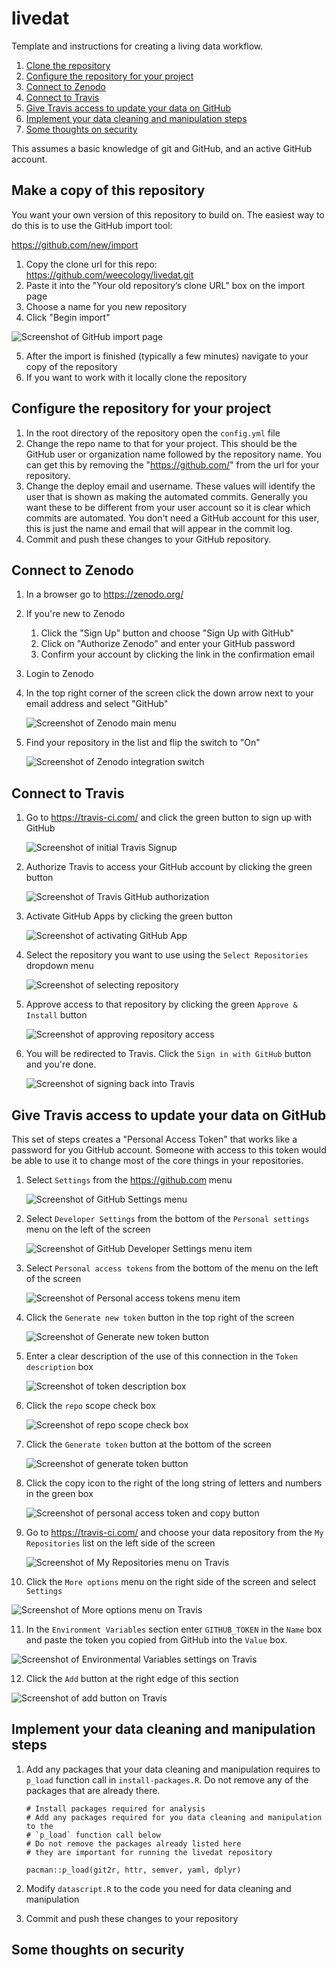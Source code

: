 # livedat

Template and instructions for creating a living data workflow.

1. [Clone the repository](#copyrep)
2. [Configure the repository for your project](#configrepo)
3. [Connect to Zenodo](#connectzendo)
4. [Connect to Travis](#connecttravis)
5. [Give Travis access to update your data on GitHub](#travisaccess)
6. [Implement your data cleaning and manipulation steps](#datacleaning)
7. [Some thoughts on security](#security)

This assumes a basic knowledge of git and GitHub, and an active GitHub account.

## Make a copy of this repository <a name="copyrepo"></a>

You want your own version of this repository to build on. The easiest way to do
this is to use the GitHub import tool:

https://github.com/new/import

1. Copy the clone url for this repo: https://github.com/weecology/livedat.git
2. Paste it into the "Your old repository’s clone URL" box on the import page
3. Choose a name for you new repository
4. Click "Begin import"

![Screenshot of GitHub import page](screenshots/github_import.png)

5. After the import is finished (typically a few minutes) navigate to your copy
   of the repository
6. If you want to work with it locally clone the repository

## Configure the repository for your project <a name="configrepo"></a>

1. In the root directory of the repository open the `config.yml` file
2. Change the repo name to that for your project. This should be the GitHub user
   or organization name followed by the repository name. You can get this by
   removing the "https://github.com/" from the url for your repository.
3. Change the deploy email and username. These values will identify the user
   that is shown as making the automated commits. Generally you want these to be
   different from your user account so it is clear which commits are
   automated. You don't need a GitHub account for this user, this is just the
   name and email that will appear in the commit log.
4. Commit and push these changes to your GitHub repository.

## Connect to Zenodo <a name="connectzendo"></a>

1. In a browser go to https://zenodo.org/
2. If you're new to Zenodo
    1. Click the "Sign Up" button and choose "Sign Up with GitHub"
    2. Click on "Authorize Zenodo" and enter your GitHub password
    3. Confirm your account by clicking the link in the confirmation email
3. Login to Zenodo
4. In the top right corner of the screen click the down arrow next to your email
   address and select "GitHub"
   
   ![Screenshot of Zenodo main menu](screenshots/zenodo_menu.png)
   
5. Find your repository in the list and flip the switch to "On"

   ![Screenshot of Zenodo integration switch](screenshots/toggle_zenodo.png)

## Connect to Travis <a name="connecttravis"></a>

1. Go to https://travis-ci.com/ and click the green button to sign up with GitHub

   ![Screenshot of initial Travis Signup](screenshots/travis_initial_signup.png)
   
2. Authorize Travis to access your GitHub account by clicking the green button

   ![Screenshot of Travis GitHub authorization ](screenshots/travis_initial_auth.png)

3. Activate GitHub Apps by clicking the green button

   ![Screenshot of activating GitHub App](screenshots/travis_activate_github_apps.png)

4. Select the repository you want to use using the `Select Repositories`
   dropdown menu

   ![Screenshot of selecting repository](screenshots/travis_select_repo.png)

5. Approve access to that repository by clicking the green `Approve & Install`
   button
   
   ![Screenshot of approving repository access](screenshots/travis_approve_repo.png)

6. You will be redirected to Travis. Click the `Sign in with GitHub` button and
   you're done.
   
   ![Screenshot of signing back into Travis](screenshots/travis_final_signin.png)

## Give Travis access to update your data on GitHub <a name="travisaccess"></a>

This set of steps creates a "Personal Access Token" that works like a password
for you GitHub account. Someone with access to this token would be able to use
it to change most of the core things in your repositories.

1. Select `Settings` from the https://github.com menu

   ![Screenshot of GitHub Settings menu](screenshots/github_menu.png)

2. Select `Developer Settings` from the bottom of the `Personal settings` menu on
   the left of the screen

   ![Screenshot of GitHub Developer Settings menu item](screenshots/github_personal_settings_menu.png)

3. Select `Personal access tokens` from the bottom of the menu on the left of
   the screen

   ![Screenshot of Personal access tokens menu item](screenshots/github_pat_menu_item.png)

4. Click the `Generate new token` button in the top right of the screen

   ![Screenshot of Generate new token button](screenshots/github_generate_new_token.png)

5. Enter a clear description of the use of this connection in the `Token description` box

   ![Screenshot of token description box](screenshots/github_token_description.png)

6. Click the `repo` scope check box

   ![Screenshot of repo scope check box](screenshots/github_repo_scope_checkbox.png)

7. Click the `Generate token` button at the bottom of the screen

   ![Screenshot of generate token button](screenshots/github_generate_token.png)

8. Click the copy icon to the right of the long string of letters and numbers in
   the green box

   ![Screenshot of personal access token and copy button](screenshots/github_pat_copy.png)

9. Go to https://travis-ci.com/ and choose your data repository from the `My Repositories` list on the left side of the screen

   ![Screenshot of My Repositories menu on Travis](screenshots/travis_my_repos_menu.png)

10. Click the `More options` menu on the right side of the screen and select
    `Settings`

   ![Screenshot of More options menu on Travis](screenshots/travis_more_options_menu.png)

11. In the `Environment Variables` section enter `GITHUB_TOKEN` in the `Name`
    box and paste the token you copied from GitHub into the `Value` box.

   ![Screenshot of Environmental Variables settings on Travis](screenshots/travis_envir_vars.png)

12. Click the `Add` button at the right edge of this section

   ![Screenshot of add button on Travis](screenshots/travis_add_button.png)

## Implement your data cleaning and manipulation steps <a name="datacleaning"></a>

1. Add any packages that your data cleaning and manipulation requires to
   `p_load` function call in `install-packages.R`. Do not remove any of the
   packages that are already there.
   
    ```
    # Install packages required for analysis
    # Add any packages required for you data cleaning and manipulation to the
    # `p_load` function call below
    # Do not remove the packages already listed here
    # they are important for running the livedat repository
    
    pacman::p_load(git2r, httr, semver, yaml, dplyr)
    ```
2. Modify `datascript.R` to the code you need for data cleaning and manipulation
3. Commit and push these changes to your repository

## Some thoughts on security <a name="security"></a>
